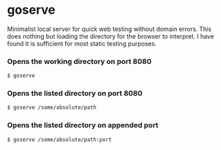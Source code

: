 # goserve
Minimalist local server for quick web testing without domain errors.
This does nothing but loading the directory for the browser to interpret. I have found it is sufficient for most static testing purposes.


### Opens the working directory on port 8080
```bash
$ goserve
```

### Opens the listed directory on port 8080
```bash
$ goserve /some/absolute/path
```

### Opens the listed directory on appended port
```bash
$ goserve /some/absolute/path:port
```
